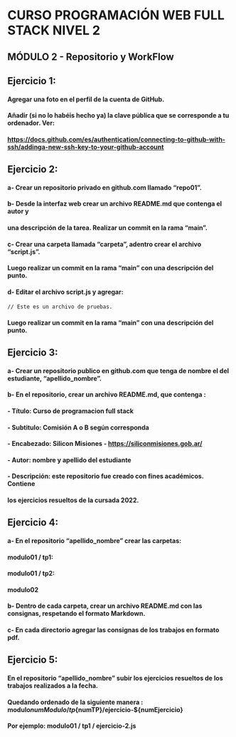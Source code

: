 # CURSO PROGRAMACIÓN WEB FULL STACK NIVEL 2
## MÓDULO 2 - Repositorio y WorkFlow

## Ejercicio 1:

#### Agregar una foto en el perfil de la cuenta de GitHub.
#### Añadir (si no lo habéis hecho ya) la clave pública que se corresponde a tu ordenador. Ver:
#### https://docs.github.com/es/authentication/connecting-to-github-with-ssh/addinga-new-ssh-key-to-your-github-account

## Ejercicio 2:

#### a- Crear un repositorio privado en github.com llamado “repo01”.
#### b- Desde la interfaz web crear un archivo README.md que contenga el autor y
#### una descripción de la tarea. Realizar un commit en la rama “main”.
#### c- Crear una carpeta llamada “carpeta”, adentro crear el archivo “script.js”.
#### Luego realizar un commit en la rama “main” con una descripción del punto.
#### d- Editar el archivo script.js y agregar:
```
// Este es un archivo de pruebas.
```
#### Luego realizar un commit en la rama “main” con una descripción del punto.

## Ejercicio 3:

#### a- Crear un repositorio publico en github.com que tenga de nombre el del estudiante, “apellido_nombre”.
#### b- En el repositorio, crear un archivo README.md, que contenga :
#### - Título: Curso de programacion full stack
#### - Subtitulo: Comisión A o B según corresponda
#### - Encabezado: Silicon Misiones - https://siliconmisiones.gob.ar/
#### - Autor: nombre y apellido del estudiante
#### - Descripción: este repositorio fue creado con fines académicos. Contiene
#### los ejercicios resueltos de la cursada 2022.

## Ejercicio 4:

#### a- En el repositorio “apellido_nombre” crear las carpetas:
#### modulo01 / tp1:
#### modulo01 / tp2:
#### modulo02
#### b- Dentro de cada carpeta, crear un archivo README.md con las consignas, respetando el formato Markdown.
#### c- En cada directorio agregar las consignas de los trabajos en formato pdf.

## Ejercicio 5:

#### En el repositorio “apellido_nombre” subir los ejercicios resueltos de los trabajos realizados a la fecha. 
#### Quedando ordenado de la siguiente manera : modulo${numModulo}/tp${numTP}/ejercicio-${numEjercicio}
#### Por ejemplo: modulo01 / tp1 / ejercicio-2.js
